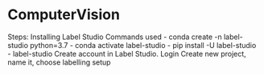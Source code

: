 # ComputerVision
Steps:
Installing Label Studio 
Commands used 
    - conda create -n label-studio python=3.7
    - conda activate label-studio
    - pip install -U label-studio
    - label-studio
 Create account in Label Studio.
 Login 
 Create new project, name it, choose labelling setup 
 
